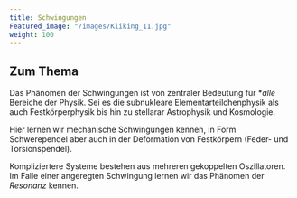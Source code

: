 ```yaml
---
title: Schwingungen
Featured_image: "/images/Kiiking_11.jpg"
weight: 100
---
```

## Zum Thema
Das Phänomen der Schwingungen ist von zentraler Bedeutung für **alle* Bereiche
der Physik. Sei es die subnukleare Elementarteilchenphysik als auch Festkörperphysik bis hin 
zu stellarar Astrophysik und Kosmologie. 

Hier lernen wir mechanische Schwingungen kennen, in Form  Schwerependel aber auch 
in der Deformation von Festkörpern (Feder- und Torsionspendel). 

Kompliziertere Systeme bestehen aus mehreren gekoppelten Oszillatoren. Im Falle einer
angeregten Schwingung lernen wir das Phänomen der _Resonanz_  kennen.


